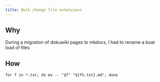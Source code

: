 ```yaml
---
title: Bulk change file extensions
---
```


## Why

During a migration of dokuwiki pages to mkdocs, I had to rename a boat load of files

## How

```shell
for f in *.txt; do mv -- "$f" "${f%.txt}.md"; done
```
